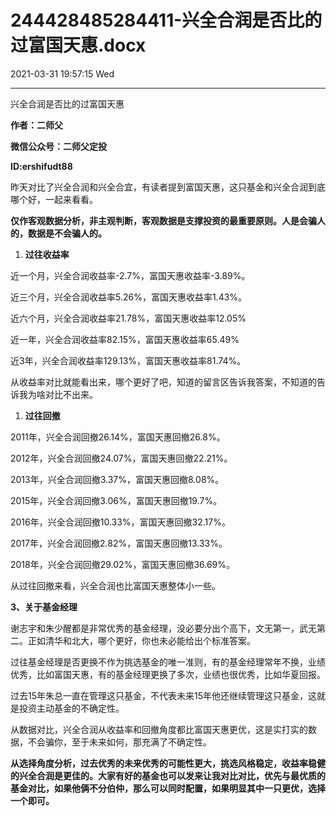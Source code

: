 # 244428485284411-兴全合润是否比的过富国天惠.docx

2021-03-31 19:57:15 Wed

----

兴全合润是否比的过富国天惠

__作者：二师父__

__微信公众号：二师父定投__

__ID:ershifudt88__

昨天对比了兴全合润和兴全合宜，有读者提到富国天惠，这只基金和兴全合润到底哪个好，一起来看看。

__仅作客观数据分析，非主观判断，客观数据是支撑投资的最重要原则。人是会骗人的，数据是不会骗人的。__

1. __过往收益率__

近一个月，兴全合润收益率\-2\.7%，富国天惠收益率\-3\.89%。

近三个月，兴全合润收益率5\.26%，富国天惠收益率1\.43%。

近六个月，兴全合润收益率21\.78%，富国天惠收益率12\.05%

近一年，兴全合润收益率82\.15%，富国天惠收益率65\.49%

近3年，兴全合润收益率129\.13%，富国天惠收益率81\.74%。

从收益率对比就能看出来，哪个更好了吧，知道的留言区告诉我答案，不知道的告诉我为啥对比不出来。

1. __过往回撤__

2011年，兴全合润回撤26\.14%，富国天惠回撤26\.8%。

2012年，兴全合润回撤24\.07%，富国天惠回撤22\.21%。

2013年，兴全合润回撤3\.37%，富国天惠回撤8\.08%。

2015年，兴全合润回撤3\.06%，富国天惠回撤19\.7%。

2016年，兴全合润回撤10\.33%，富国天惠回撤32\.17%。

2017年，兴全合润回撤2\.82%，富国天惠回撤13\.33%。

2018年，兴全合润回撤29\.02%，富国天惠回撤36\.69%。

从过往回撤来看，兴全合润也比富国天惠整体小一些。

__3、关于基金经理__

谢志宇和朱少醒都是非常优秀的基金经理，没必要分出个高下，文无第一，武无第二。正如清华和北大，哪个更好，你也未必能给出个标准答案。

过往基金经理是否更换不作为挑选基金的唯一准则，有的基金经理常年不换，业绩优秀，比如富国天惠，有的基金经理更换了多次，业绩也很优秀，比如华夏回报。

过去15年朱总一直在管理这只基金，不代表未来15年他还继续管理这只基金，这就是投资主动基金的不确定性。

从数据对比，兴全合润从收益率和回撤角度都比富国天惠更优，这是实打实的数据，不会骗你，至于未来如何，那充满了不确定性。

__从选择角度分析，过去优秀的未来优秀的可能性更大，挑选风格稳定，收益率稳健的兴全合润是更佳的。大家有好的基金也可以发来让我对比对比，优先与最优质的基金对比，如果他俩不分伯仲，那么可以同时配置，如果明显其中一只更优，选择一个即可。__

